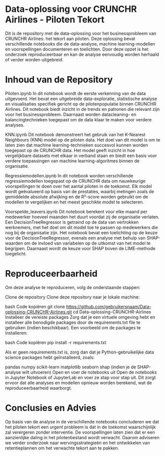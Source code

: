 # Data-oplossing voor CRUNCHR Airlines - Piloten Tekort
Dit is de repository met de data-oplossing voor het businessprobleem van CRUNCHR Airlines: het tekort aan piloten. Deze oplossing bevat verschillende notebooks die de data-analyse, machine learning-modellen en voorspellingen documenteren en toelichten. Door deze opzet is het onderzoek reproduceerbaar en kan de analyse eenvoudig worden herhaald of verder worden uitgebreid.

# Inhoud van de Repository
Piloten.ipynb
In dit notebook wordt de eerste verkenning van de data uitgevoerd. Het bevat een uitgebreide data-exploratie, statistische analyse en visualisaties specifiek gericht op de pilotenpopulatie binnen CRUNCHR Airlines. Dit notebook biedt inzicht in de trends en patronen die relevant zijn voor het businessprobleem. Daarnaast worden datacleaning- en balancingtechnieken toegepast om de data klaar te maken voor verdere analyses.

KNN.ipynb
Dit notebook demonstreert het gebruik van het K-Nearest Neighbours (KNN) model op de piloten data. Het doel van dit model is om te laten zien dat machine learning-technieken succesvol kunnen worden toegepast op de CRUNCHR data. Het model geeft inzicht in hoe vergelijkbare datasets met elkaar in verband staan en biedt een basis voor verdere toepassingen van machine learning-algoritmes binnen de organisatie.

Regressiemodellen.ipynb
In dit notebook worden verschillende regressiemodellen toegepast op de CRUNCHR data om nauwkeurige voorspellingen te doen over het aantal piloten in de toekomst. Elk model wordt geëvalueerd op basis van de prestaties, waarbij metingen zoals de gemiddelde absolute afwijking en de R²-score worden gebruikt om de modellen te vergelijken en het meest geschikte model te selecteren.

Voorspelde_leavers.ipynb
Dit notebook berekent voor elke maand per medewerker hoeveel maanden het duurt voordat zij de organisatie verlaten. Een DecisionTreeRegressor is getraind op de data van vertrokken werknemers, met het doel om dit model toe te passen op medewerkers die nog bij de organisatie zijn. Het notebook bevat een toelichting op de keuze voor de DecisionTreeRegressor, evenals een analyse met behulp van SHAP-waarden om de invloed van variabelen op de uitkomst van het model te begrijpen. Daarnaast wordt de keuze voor SHAP boven de LIME-methode toegelicht.


# Reproduceerbaarheid
Om deze analyse te reproduceren, volg de onderstaande stappen:

Clone de repository
Clone deze repository naar je lokale machine:

bash
Code kopiëren
git clone https://github.com/gebruikersnaam/Data-oplossing-CRUNCHR-Airlines.git
cd Data-oplossing-CRUNCHR-Airlines
Installeer de vereiste packages
Zorg dat je een virtuele omgeving hebt en installeer alle benodigde packages door de requirements.txt file te gebruiken (indien beschikbaar). Een voorbeeld om de packages te installeren:

bash
Code kopiëren
pip install -r requirements.txt

Als er geen requirements.txt is, zorg dan dat je Python-gebruikelijke data science packages hebt geïnstalleerd, zoals:

pandas
numpy
scikit-learn
matplotlib
seaborn
shap (indien je de SHAP-analyse wilt uitvoeren)
Open en voer de notebooks uit
Open de notebooks in Jupyter Notebook of JupyterLab en voer ze stap voor stap uit. Dit zorgt ervoor dat alle analyses en modellen opnieuw worden berekend, wat de reproduceerbaarheid waarborgt.

# Conclusies en Advies
Op basis van de analyse in de verschillende notebooks concluderen we dat het piloten tekort een urgent probleem is dat in de toekomst waarschijnlijk zal verergeren zonder interventie. De voorspellingen laten zien dat er een aanzienlijke daling in het pilotenbestand wordt verwacht. Daarom adviseren we verder onderzoek naar wervingsstrategieën en het ontwikkelen van retentieplannen om het verwachte tekort aan te pakken.
